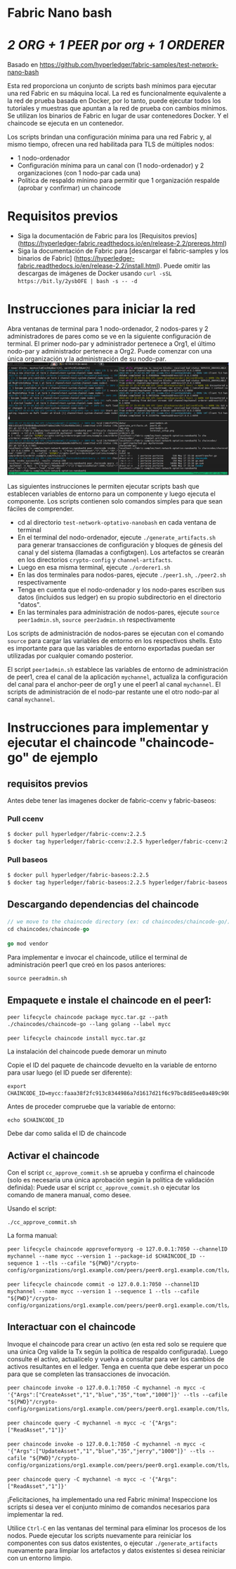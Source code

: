 # Fabric Nano bash
# _2 ORG + 1 PEER por org + 1 ORDERER_

Basado en https://github.com/hyperledger/fabric-samples/test-network-nano-bash

Esta red proporciona un conjunto de scripts bash mínimos para ejecutar una red Fabric en su máquina local.
La red es funcionalmente equivalente a la red de prueba basada en Docker, por lo tanto, puede ejecutar todos los tutoriales y muestras que apuntan a la red de prueba con cambios mínimos.
Se utilizan los binarios de Fabric en lugar de usar contenedores Docker. Y el chaincode se ejecuta  en un contenedor.

Los scripts brindan una configuración mínima para una red Fabric y, al mismo tiempo, ofrecen una red habilitada para TLS de múltiples nodos:
- 1 nodo-ordenador
- Configuración mínima para un canal con (1 nodo-ordenador) y 2 organizaciones (con 1 nodo-par cada una)
- Política de respaldo mínimo para permitir que 1 organización respalde (aprobar y confirmar) un chaincode

# Requisitos previos

- Siga la documentación de Fabric para los [Requisitos previos] (https://hyperledger-fabric.readthedocs.io/en/release-2.2/prereqs.html)
- Siga la documentación de Fabric para [descargar el fabric-samples y los binarios de Fabric] (https://hyperledger-fabric.readthedocs.io/en/release-2.2/install.html). Puede omitir las descargas de imágenes de Docker usando `curl -sSL https://bit.ly/2ysbOFE | bash -s -- -d`

# Instrucciones para iniciar la red

Abra ventanas de terminal para 1 nodo-ordenador, 2 nodos-pares y 2 administradores de pares como se ve en la siguiente configuración de terminal. El primer nodo-par y administrador pertenece a Org1, el último nodo-par y administrador pertenece a Org2.
Puede comenzar con una única organización y la administración de su nodo-par.
![Configuración de terminal](terminal_setup.png)

Las siguientes instrucciones le permiten ejecutar scripts bash que establecen variables de entorno para un componente y luego ejecuta el componente.
Los scripts contienen solo comandos simples para que sean fáciles de comprender.

- cd al directorio `test-network-optativo-nanobash` en cada ventana de terminal
- En el terminal del nodo-ordenador, ejecute `./generate_artifacts.sh` para generar transacciones de configuración y bloques de génesis del canal y del sistema (llamadas a configtxgen). Los artefactos se crearán en los directorios `crypto-config` y `channel-artifacts`.
- Luego en esa misma terminal, ejecute `./orderer1.sh`
- En las dos terminales para nodos-pares, ejecute `./peer1.sh`, `./peer2.sh` respectivamente
- Tenga en cuenta que el nodo-ordenador y los nodo-pares escriben sus datos (incluidos sus ledger) en su propio subdirectorio en el directorio "datos".
- En las terminales para administración de nodos-pares, ejecute `source peer1admin.sh`, `source peer2admin.sh` respectivamente

Los scripts de administración de nodos-pares se ejecutan con el comando `source` para cargar las variables de entorno en los respectivos shells. Esto es importante para que las variables de entorno exportadas puedan ser utilizadas por cualquier comando posterior.

El script `peer1admin.sh` establece las variables de entorno de administración de peer1, crea el canal de la aplicación `mychannel`, actualiza la configuración del canal para el anchor-peer de org1 y une el peer1 al canal `mychannel`.
El scripts de administración de el nodo-par restante une el otro nodo-par al canal `mychannel`.

# Instrucciones para implementar y ejecutar el chaincode "chaincode-go" de ejemplo

## requisitos previos
Antes debe tener las imagenes docker de fabric-ccenv y fabric-baseos:

### Pull ccenv

```bash
$ docker pull hyperledger/fabric-ccenv:2.2.5
$ docker tag hyperledger/fabric-ccenv:2.2.5 hyperledger/fabric-ccenv:2.2
```

### Pull baseos

```bash
$ docker pull hyperledger/fabric-baseos:2.2.5
$ docker tag hyperledger/fabric-baseos:2.2.5 hyperledger/fabric-baseos:2.2
```

## Descargando dependencias del chaincode
```go
// we move to the chaincode directory (ex: cd chaincodes/chaincode-go/)
cd chaincodes/chaincode-go

go mod vendor
```

Para implementar e invocar el chaincode, utilice el terminal de administración peer1 que creó en los pasos anteriores:

```
source peeradmin.sh
```

## Empaquete e instale el chaincode en el peer1:

```
peer lifecycle chaincode package mycc.tar.gz --path ./chaincodes/chaincode-go --lang golang --label mycc

peer lifecycle chaincode install mycc.tar.gz
```

La instalación del chaincode puede demorar un minuto

Copie el ID del paquete de chaincode devuelto en la variable de entorno para usar luego (el ID puede ser diferente):

```
export CHAINCODE_ID=mycc:faaa38f2fc913c8344986a7d1617d21f6c97bc8d85ee0a489c90020cd57af4a5
```

Antes de proceder compruebe que la variable de entorno:

```
echo $CHAINCODE_ID
```
Debe dar como salida el ID de chaincode

## Activar el chaincode
Con el script `cc_approve_commit.sh` se aprueba y confirma el chaincode (solo es necesaria una única aprobación según la política de validación definida):
Puede usar el script `cc_approve_commit.sh` o ejecutar los comando de manera manual, como desee.

Usando el script:
```
./cc_approve_commit.sh
```

La forma manual:
```
peer lifecycle chaincode approveformyorg -o 127.0.0.1:7050 --channelID mychannel --name mycc --version 1 --package-id $CHAINCODE_ID --sequence 1 --tls --cafile "${PWD}"/crypto-config/organizations/org1.example.com/peers/peer0.org1.example.com/tls/ca.crt

peer lifecycle chaincode commit -o 127.0.0.1:7050 --channelID mychannel --name mycc --version 1 --sequence 1 --tls --cafile "${PWD}"/crypto-config/organizations/org1.example.com/peers/peer0.org1.example.com/tls/ca.crt
```

## Interactuar con el chaincode

Invoque el chaincode para crear un activo (en esta red solo se requiere que una única Org valide la Tx según la política de respaldo configurada).
Luego consulte el activo, actualícelo y vuelva a consultar para ver los cambios de activos resultantes en el ledger. Tenga en cuenta que debe esperar un poco para que se completen las transacciones de invocación.
```
peer chaincode invoke -o 127.0.0.1:7050 -C mychannel -n mycc -c '{"Args":["CreateAsset","1","blue","35","tom","1000"]}' --tls --cafile "${PWD}"/crypto-config/organizations/org1.example.com/peers/peer0.org1.example.com/tls/ca.crt

peer chaincode query -C mychannel -n mycc -c '{"Args":["ReadAsset","1"]}'

peer chaincode invoke -o 127.0.0.1:7050 -C mychannel -n mycc -c '{"Args":["UpdateAsset","1","blue","35","jerry","1000"]}' --tls --cafile "${PWD}"/crypto-config/organizations/org1.example.com/peers/peer0.org1.example.com/tls/ca.crt

peer chaincode query -C mychannel -n mycc -c '{"Args":["ReadAsset","1"]}'
```

¡Felicitaciones, ha implementado una red Fabric mínima! Inspeccione los scripts si desea ver el conjunto mínimo de comandos necesarios para implementar la red.

Utilice `Ctrl-C` en las ventanas del terminal para eliminar los procesos de los nodos. Puede ejecutar los scripts nuevamente para reiniciar los componentes con sus datos existentes, o ejecutar `./generate_artifacts` nuevamente para limpiar los artefactos y datos existentes si desea reiniciar con un entorno limpio.
